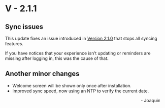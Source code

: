 # V - 2.1.1

## Sync issues

This update fixes an issue introduced in [Version 2.1.0](./v2.1.0.md) that stops all syncing features.

If you have notices that your experience isn't updating or reminders are missing after logging in, this was the cause of that.

## Another minor changes
- Welcome screen will be shown only once after installation.
- Improved sync speed, now using an NTP to verify the current date. 

<div style="text-align: right">- Joaquin</div>
